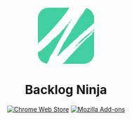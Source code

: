 <p align="center"><img src="public/icons/128.png" alt=""></p>
<h1 align="center">Backlog Ninja</h1>

<p align="center">
<a href="https://chromewebstore.google.com/detail/backlog-notification-exte/gmmfbpjchelnedibjoidghghnigggebn"><img src="https://img.shields.io/chrome-web-store/v/gmmfbpjchelnedibjoidghghnigggebn?style=for-the-badge&logo=Google%20Chrome&logoColor=ffffff&label=Chrome%20Web%20Store&color=4285F4" alt="Chrome Web Store"></a>
<a href="https://addons.mozilla.org/ja/firefox/addon/backlog-notification-extension/"><img src="https://img.shields.io/amo/v/backlog-notification-extension?style=for-the-badge&logo=Firefox&logoColor=ffffff&label=Mozilla%20Add-ons&color=FF7139" alt="Mozilla Add-ons"></a>
</p>
